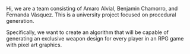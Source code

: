 Hi, we are a team consisting of Amaro Alvial, Benjamin Chamorro, and Fernanda Vásquez. 
This is a university project focused on procedural generation.

Specifically, we want to create an algorithm that will be capable of generating an exclusive weapon design for every player in an 
RPG game with pixel art graphics.
